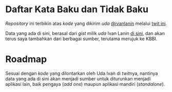 Daftar Kata Baku dan Tidak Baku
=======

*Repository* ini terbikin atas *kode* yang dikirim *uda* [@ivanlanin](https://twitter.com/ivanlanin) melalui [twit ini](https://twitter.com/ivanlanin/status/1470075100758102024?s=20).

Data yang ada di sini, berasal dari *gist* milik *uda* Ivan Lanin [di sini](https://gist.github.com/ivanlanin/7baf8f4b45286709a384624c3890f8e4), dan akan terus saya tambahkan dari berbagai sumber, terutama merujuk ke KBBI.

Roadmap
========
Sesuai dengan *kode* yang dilontarkan oleh Uda Ivan di *twit*nya, nantinya data yang ada di sini akan menjadi sumber untuk diturunkan menjadi aplikasi lain, baik pengaya (*add ons*) maupun aplikasi mandiri (*standalone*).



